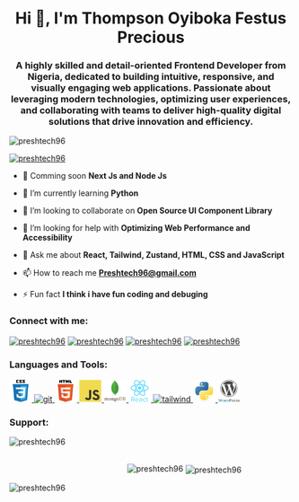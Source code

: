 <h1 align="center">Hi 👋, I'm Thompson Oyiboka Festus Precious</h1>
<h3 align="center">A highly skilled and detail-oriented Frontend Developer from Nigeria, dedicated to building intuitive, responsive, and visually engaging web applications. Passionate about leveraging modern technologies, optimizing user experiences, and collaborating with teams to deliver high-quality digital solutions that drive innovation and efficiency.</h3>

<p align="left"> <img src="https://komarev.com/ghpvc/?username=preshtech96&label=Profile%20views&color=0e75b6&style=flat" alt="preshtech96" /> </p>

<p align="left"> <a href="https://github.com/ryo-ma/github-profile-trophy"><img src="https://github-profile-trophy.vercel.app/?username=preshtech96" alt="preshtech96" /></a> </p>

- 🌱 Comming soon **Next Js and Node Js**

- 🌱 I’m currently learning **Python**

- 👯 I’m looking to collaborate on **Open Source UI Component Library**

- 🤝 I’m looking for help with **Optimizing Web Performance and Accessibility**

- 💬 Ask me about **React, Tailwind, Zustand, HTML, CSS and JavaScript**

- 📫 How to reach me **Preshtech96@gmail.com**

- ⚡ Fun fact **I think i have fun coding and debuging**

<h3 align="left">Connect with me:</h3>
<p align="left">
<a href="https://twitter.com/preshtech96" target="blank"><img align="center" src="https://raw.githubusercontent.com/rahuldkjain/github-profile-readme-generator/master/src/images/icons/Social/twitter.svg" alt="preshtech96" height="30" width="40" /></a>
<a href="https://linkedin.com/in/preshtech96" target="blank"><img align="center" src="https://raw.githubusercontent.com/rahuldkjain/github-profile-readme-generator/master/src/images/icons/Social/linked-in-alt.svg" alt="preshtech96" height="30" width="40" /></a>
<a href="https://fb.com/preshtech96" target="blank"><img align="center" src="https://raw.githubusercontent.com/rahuldkjain/github-profile-readme-generator/master/src/images/icons/Social/facebook.svg" alt="preshtech96" height="30" width="40" /></a>
<a href="https://instagram.com/preshtech96" target="blank"><img align="center" src="https://raw.githubusercontent.com/rahuldkjain/github-profile-readme-generator/master/src/images/icons/Social/instagram.svg" alt="preshtech96" height="30" width="40" /></a>
</p>

<h3 align="left">Languages and Tools:</h3>
<p align="left"> 
  <a href="https://www.w3schools.com/css/" target="_blank" rel="noreferrer"> 
    <img src="https://raw.githubusercontent.com/devicons/devicon/master/icons/css3/css3-original-wordmark.svg" alt="css3" width="40" height="40"/> 
  </a> 
  <a href="https://git-scm.com/" target="_blank" rel="noreferrer"> 
    <img src="https://www.vectorlogo.zone/logos/git-scm/git-scm-icon.svg" alt="git" width="40" height="40"/> 
  </a> 
  <a href="https://www.w3.org/html/" target="_blank" rel="noreferrer"> 
    <img src="https://raw.githubusercontent.com/devicons/devicon/master/icons/html5/html5-original-wordmark.svg" alt="html5" width="40" height="40"/> 
  </a> 
  <a href="https://developer.mozilla.org/en-US/docs/Web/JavaScript" target="_blank" rel="noreferrer"> 
    <img src="https://raw.githubusercontent.com/devicons/devicon/master/icons/javascript/javascript-original.svg" alt="javascript" width="40" height="40"/> 
  </a> 
  <a href="https://www.mongodb.com/" target="_blank" rel="noreferrer"> 
    <img src="https://raw.githubusercontent.com/devicons/devicon/master/icons/mongodb/mongodb-original-wordmark.svg" alt="mongodb" width="40" height="40"/> 
  </a> 
  <a href="https://reactjs.org/" target="_blank" rel="noreferrer"> 
    <img src="https://raw.githubusercontent.com/devicons/devicon/master/icons/react/react-original-wordmark.svg" alt="react" width="40" height="40"/> 
  </a> 
  <a href="https://tailwindcss.com/" target="_blank" rel="noreferrer"> 
    <img src="https://www.vectorlogo.zone/logos/tailwindcss/tailwindcss-icon.svg" alt="tailwind" width="40" height="40"/> 
  </a> 
  <a href="https://www.python.org/" target="_blank" rel="noreferrer"> 
    <img src="https://raw.githubusercontent.com/devicons/devicon/master/icons/python/python-original.svg" alt="python" width="40" height="40"/> 
  </a> 
  <a href="https://wordpress.org/" target="_blank" rel="noreferrer"> 
    <img src="https://raw.githubusercontent.com/devicons/devicon/master/icons/wordpress/wordpress-original.svg" alt="wordpress" width="40" height="40"/> 
  </a> 
</p>


<h3 align="left">Support:</h3>
<p><a href="https://www.buymeacoffee.com/preshtech96"> <img align="left" src="https://cdn.buymeacoffee.com/buttons/v2/default-yellow.png" height="50" width="210" alt="preshtech96" /></a></p><br><br>

<p><img align="left" src="https://github-readme-stats.vercel.app/api/top-langs?username=preshtech96&show_icons=true&locale=en&layout=compact" alt="preshtech96" /></p>

<p>&nbsp;<img align="center" src="https://github-readme-stats.vercel.app/api?username=preshtech96&show_icons=true&locale=en" alt="preshtech96" /></p>

<p><img align="center" src="https://github-readme-streak-stats.herokuapp.com/?user=preshtech96&" alt="preshtech96" /></p>

